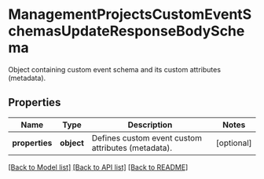 # ManagementProjectsCustomEventSchemasUpdateResponseBodySchema

Object containing custom event schema and its custom attributes (metadata).

## Properties

Name | Type | Description | Notes
------------ | ------------- | ------------- | -------------
**properties** | **object** | Defines custom event custom attributes (metadata). | [optional] 

[[Back to Model list]](../README.md#documentation-for-models) [[Back to API list]](../README.md#documentation-for-api-endpoints) [[Back to README]](../README.md)


